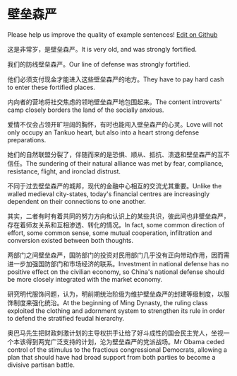 # 壁垒森严

Please help us improve the quality of example sentences! [Edit on Github](https://github.com/jiyushe/jiyu-example-sentence-source/blob/main/chinese/bileisenyan.md)

<p><span class="chinese">这是非常岁，是壁垒森严。</span><span class="english">It is very old, and was strongly fortified.</span></p>

<p><span class="chinese">我们的防线壁垒森严。</span><span class="english">Our line of defense was strongly fortified.</span></p>

<p><span class="chinese">他们必须支付现金才能进入这些壁垒森严的地方。</span><span class="english">They have to pay hard cash to enter these fortified places.</span></p>

<p><span class="chinese">内向者的营地将社交焦虑的领地壁垒森严地包围起来。</span><span class="english">The content introverts' camp closely borders the land of the socially anxious.</span></p>

<p><span class="chinese">爱情不仅会占领开旷坦阔的胸怀，有时也能闯入壁垒森严的心灵。</span><span class="english">Love will not only occupy an Tankuo heart, but also into a heart strong defense preparations.</span></p>

<p><span class="chinese">她们的自然联盟分裂了，伴随而来的是恐惧、顺从、抵抗、溃退和壁垒森严的互不信任。</span><span class="english">The sundering of their natural alliance was met by fear, compliance, resistance, flight, and ironclad distrust.</span></p>

<p><span class="chinese">不同于过去壁垒森严的城邦，现代的金融中心相互的交流尤其重要。</span><span class="english">Unlike the walled medieval city-states, today's financial centres are increasingly dependent on their connections to one another.</span></p>

<p><span class="chinese">其实，二者有时有着共同的努力方向和认识上的某些共识，彼此间也非壁垒森严，存在着师友关系和互相渗透、转化的情况。</span><span class="english">In fact, some common direction of effort, some common sense, some mutual cooperation, infiltration and conversion existed between both thoughts.</span></p>

<p><span class="chinese">两部门之间壁垒森严，国防部门的投资对民用部门几乎没有正向带动作用，因而需进一步加强国防部门和市场经济的联系。</span><span class="english">Investment in national defense has no positive effect on the civilian economy, so China's national defense should be more closely integrated with the market economy.</span></p>

<p><span class="chinese">研究明代服饰问题，认为，明前期统治阶级为维护壁垒森严的封建等级制度，以服饰制度来强化统治。</span><span class="english">At the beginning of Ming Dynasty, the ruling class exploited the clothing and adornment system to strengthen its rule in order to defend the stratified feudal hierarchy.</span></p>

<p><span class="chinese">奥巴马先生把财政刺激计划的主导权拱手让给了好斗成性的国会民主党人，坐视一个本该得到两党广泛支持的计划，沦为壁垒森严的党派战场。</span><span class="english">Mr Obama ceded control of the stimulus to the fractious congressional Democrats, allowing a plan that should have had broad support from both parties to become a divisive partisan battle.</span></p>

